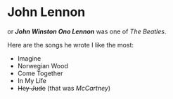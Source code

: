 # John Lennon

or ***John Winston Ono Lennon*** was one of *The Beatles*.

Here are the songs he wrote I like the most:

- Imagine
- Norwegian Wood
- Come Together
- In My Life
- ~~Hey Jude~~ (that was *McCartney*)